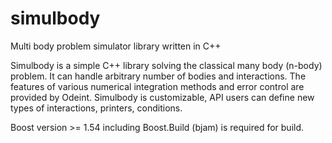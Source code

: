 simulbody
=========

Multi body problem simulator library written in C++

Simulbody is a simple C++ library solving the classical many body (n-body) problem. It can handle arbitrary number of bodies and interactions. The features of various numerical integration methods and error control are provided by Odeint. Simulbody is customizable, API users can define new types of interactions, printers, conditions.

Boost version >= 1.54 including Boost.Build (bjam) is required for build.

